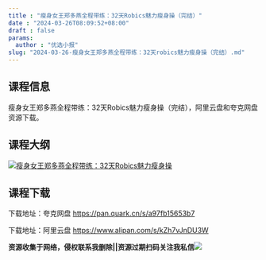 ```yaml
---
title : "瘦身女王郑多燕全程带练：32天Robics魅力瘦身操（完结）"
date : "2024-03-26T08:09:52+08:00"
draft : false
params:
  author : "优选小报"
slug: "2024-03-26-瘦身女王郑多燕全程带练：32天robics魅力瘦身操（完结）.md"
---
```


## 课程信息

瘦身女王郑多燕全程带练：32天Robics魅力瘦身操（完结），阿里云盘和夸克网盘资源下载。

## 课程大纲

[![瘦身女王郑多燕全程带练：32天Robics魅力瘦身操](//img7-1.zhekoulieshou.com/mmbiz_jpg/iaHBVewvSIbAOP5MwRmNQ8SEEaPPgBTocosnFXicCsmsd1xXuJ8qVk6Dp20lHZ6GM9Zq8QuRKAAByDKeFUFzQia0w/0)](//img7-1.zhekoulieshou.com/mmbiz_jpg/iaHBVewvSIbAOP5MwRmNQ8SEEaPPgBTocosnFXicCsmsd1xXuJ8qVk6Dp20lHZ6GM9Zq8QuRKAAByDKeFUFzQia0w/0)

## 课程下载

下载地址：夸克网盘 https://pan.quark.cn/s/a97fb15653b7

下载地址：阿里云盘 https://www.alipan.com/s/kZh7vJnDU3W

**资源收集于网络，侵权联系我删除||资源过期扫码关注我私信**![](//img7-1.zhekoulieshou.com/mmbiz_jpg/iaHBVewvSIbAjcr9g6TlCXSfiaDqkbzuEzp207hVzPqT4YGQOAazQ1KNHCeACbia5Lzq4Ckwibe48iar1q7lgVP1o3w/640?wx_fmt=jpeg&from=appmsg)


